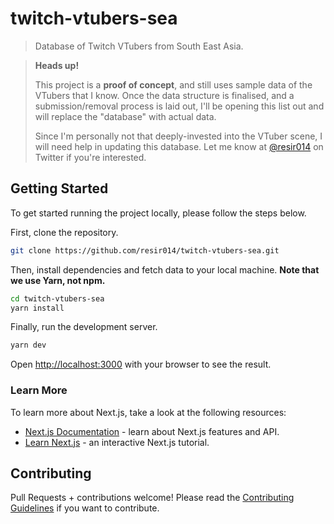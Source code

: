 # twitch-vtubers-sea

> Database of Twitch VTubers from South East Asia.

> **Heads up!**
>
> This project is a **proof of concept**, and still uses sample data of the VTubers that I know. Once the data structure is finalised, and a submission/removal process is laid out, I'll be opening this list out and will replace the "database" with actual data.
>
> Since I'm personally not that deeply-invested into the VTuber scene, I will need help in updating this database. Let me know at [@resir014](https://twitter.com/resir014) on Twitter if you're interested.

## Getting Started

To get started running the project locally, please follow the steps below.

First, clone the repository.

```bash
git clone https://github.com/resir014/twitch-vtubers-sea.git
```

Then, install dependencies and fetch data to your local machine. **Note that we use Yarn, not npm.**

```bash
cd twitch-vtubers-sea
yarn install
```

Finally, run the development server.

```bash
yarn dev
```

Open [http://localhost:3000](http://localhost:3000) with your browser to see the result.

### Learn More

To learn more about Next.js, take a look at the following resources:

- [Next.js Documentation](https://nextjs.org/docs) - learn about Next.js features and API.
- [Learn Next.js](https://nextjs.org/learn) - an interactive Next.js tutorial.

## Contributing

Pull Requests + contributions welcome! Please read the [Contributing Guidelines](CONTRIBUTING.md) if you want to contribute.
